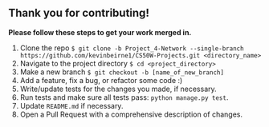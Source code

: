 ## Thank you for contributing!

**Please follow these steps to get your work merged in.**

1. Clone the repo `$ git clone -b Project_4-Network --single-branch https://github.com/kevinbeirne1/CS50W-Projects.git <directory_name>`
2. Navigate to the project directory `$ cd <project_directory>`
3. Make a new branch `$ git checkout -b [name_of_new_branch]`
4. Add a feature, fix a bug, or refactor some code :)
5. Write/update tests for the changes you made, if necessary.
6. Run tests and make sure all tests pass: `python manage.py test`.
7. Update `README.md` if necessary.
8. Open a Pull Request with a comprehensive description of changes.